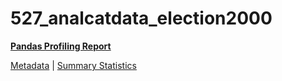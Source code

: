 # 527_analcatdata_election2000

[**Pandas Profiling Report**](../docs_sources/profile/527_analcatdata_election2000.html)

[Metadata](metadata.yaml) | [Summary Statistics](summary_stats.csv)

